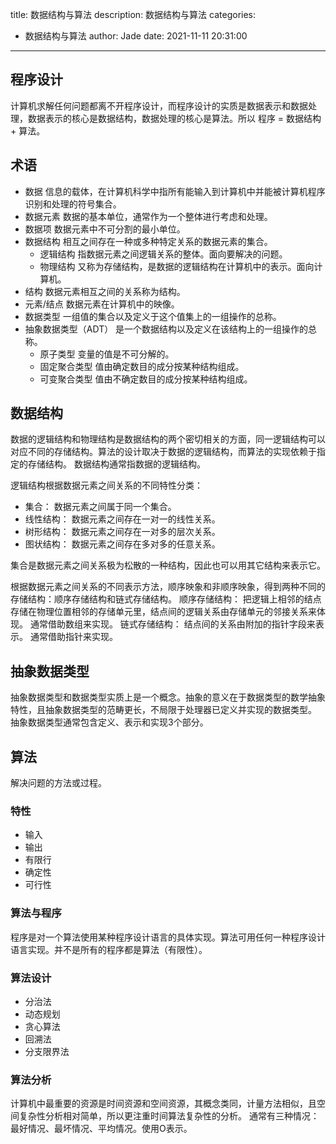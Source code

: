 title: 数据结构与算法
description: 数据结构与算法
categories:
  - 数据结构与算法
author: Jade
date: 2021-11-11 20:31:00
---

## 程序设计
计算机求解任何问题都离不开程序设计，而程序设计的实质是数据表示和数据处理，数据表示的核心是数据结构，数据处理的核心是算法。所以 程序 = 数据结构 + 算法。

## 术语
- 数据
信息的载体，在计算机科学中指所有能输入到计算机中并能被计算机程序识别和处理的符号集合。
- 数据元素
数据的基本单位，通常作为一个整体进行考虑和处理。
- 数据项
数据元素中不可分割的最小单位。
- 数据结构
相互之间存在一种或多种特定关系的数据元素的集合。
  - 逻辑结构
  指数据元素之间逻辑关系的整体。面向要解决的问题。
  - 物理结构
  又称为存储结构，是数据的逻辑结构在计算机中的表示。面向计算机。
- 结构
数据元素相互之间的关系称为结构。
- 元素/结点
数据元素在计算机中的映像。
- 数据类型
一组值的集合以及定义于这个值集上的一组操作的总称。
- 抽象数据类型（ADT）
是一个数据结构以及定义在该结构上的一组操作的总称。
  - 原子类型 
  变量的值是不可分解的。
  - 固定聚合类型 
  值由确定数目的成分按某种结构组成。
  - 可变聚合类型 
  值由不确定数目的成分按某种结构组成。

## 数据结构 
数据的逻辑结构和物理结构是数据结构的两个密切相关的方面，同一逻辑结构可以对应不同的存储结构。算法的设计取决于数据的逻辑结构，而算法的实现依赖于指定的存储结构。
数据结构通常指数据的逻辑结构。

逻辑结构根据数据元素之间关系的不同特性分类：
- 集合： 数据元素之间属于同一个集合。
- 线性结构： 数据元素之间存在一对一的线性关系。
- 树形结构： 数据元素之间存在一对多的层次关系。
- 图状结构： 数据元素之间存在多对多的任意关系。

集合是数据元素之间关系极为松散的一种结构，因此也可以用其它结构来表示它。

根据数据元素之间关系的不同表示方法，顺序映象和非顺序映象，得到两种不同的存储结构：顺序存储结构和链式存储结构。
顺序存储结构： 把逻辑上相邻的结点存储在物理位置相邻的存储单元里，结点间的逻辑关系由存储单元的邻接关系来体现。 通常借助数组来实现。
链式存储结构： 结点间的关系由附加的指针字段来表示。 通常借助指针来实现。

## 抽象数据类型
抽象数据类型和数据类型实质上是一个概念。抽象的意义在于数据类型的数学抽象特性，且抽象数据类型的范畴更长，不局限于处理器已定义并实现的数据类型。
抽象数据类型通常包含定义、表示和实现3个部分。

## 算法
解决问题的方法或过程。

### 特性
- 输入
- 输出
- 有限行
- 确定性
- 可行性

### 算法与程序
程序是对一个算法使用某种程序设计语言的具体实现。算法可用任何一种程序设计语言实现。并不是所有的程序都是算法（有限性）。

### 算法设计
- 分治法
- 动态规划
- 贪心算法
- 回溯法
- 分支限界法

### 算法分析
计算机中最重要的资源是时间资源和空间资源，其概念类同，计量方法相似，且空间复杂性分析相对简单，所以更注重时间算法复杂性的分析。
通常有三种情况：最好情况、最坏情况、平均情况。使用O表示。